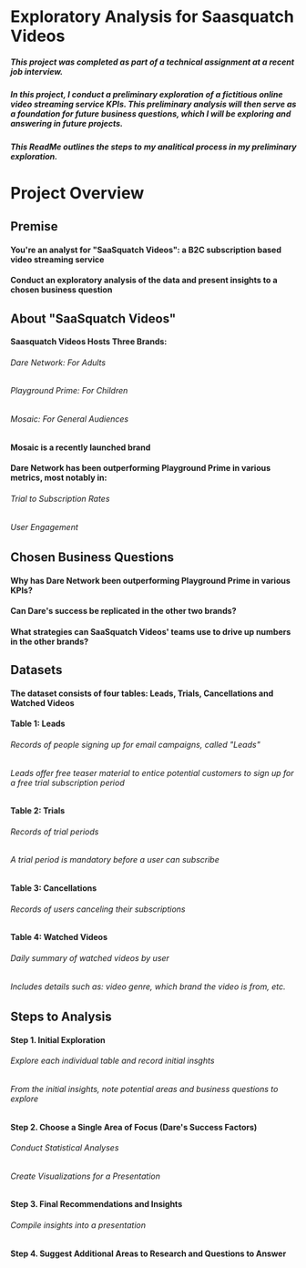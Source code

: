 # Exploratory Analysis for Saasquatch Videos

##### This project was completed as part of a technical assignment at a recent job interview. 
##### In this project, I conduct a preliminary exploration of a fictitious online video streaming service KPIs. This preliminary analysis will then serve as a foundation for future business questions, which I will be exploring and answering in future projects.
##### This ReadMe outlines the steps to my analitical process in my preliminary exploration. 

# Project Overview

## Premise
#### You're an analyst for "SaaSquatch Videos": a B2C subscription based video streaming service
#### Conduct an exploratory analysis of the data and present insights to a chosen business question

## About "SaaSquatch Videos"
#### Saasquatch Videos Hosts Three Brands:
###### Dare Network: For Adults
###### Playground Prime: For Children
###### Mosaic: For General Audiences
#### Mosaic is a recently launched brand
#### Dare Network has been outperforming Playground Prime in various metrics, most notably in:
###### Trial to Subscription Rates
###### User Engagement

## Chosen Business Questions
#### Why has Dare Network been outperforming Playground Prime in various KPIs?
#### Can Dare's success be replicated in the other two brands?
#### What strategies can SaaSquatch Videos' teams use to drive up numbers in the other brands?

## Datasets
#### The dataset consists of four tables: Leads, Trials, Cancellations and Watched Videos
#### Table 1: Leads
###### Records of people signing up for email campaigns, called "Leads"
###### Leads offer free teaser material to entice potential customers to sign up for a free trial subscription period
#### Table 2: Trials
###### Records of trial periods
###### A trial period is mandatory before a user can subscribe
#### Table 3: Cancellations
###### Records of users canceling their subscriptions
#### Table 4: Watched Videos
###### Daily summary of watched videos by user
###### Includes details such as: video genre, which brand the video is from, etc.

## Steps to Analysis
#### Step 1. Initial Exploration
###### Explore each individual table and record initial insghts
###### From the initial insights, note potential areas and business questions to explore
#### Step 2. Choose a Single Area of Focus (Dare's Success Factors)
###### Conduct Statistical Analyses
###### Create Visualizations for a Presentation
#### Step 3. Final Recommendations and Insights
###### Compile insights into a presentation
#### Step 4. Suggest Additional Areas to Research and Questions to Answer

